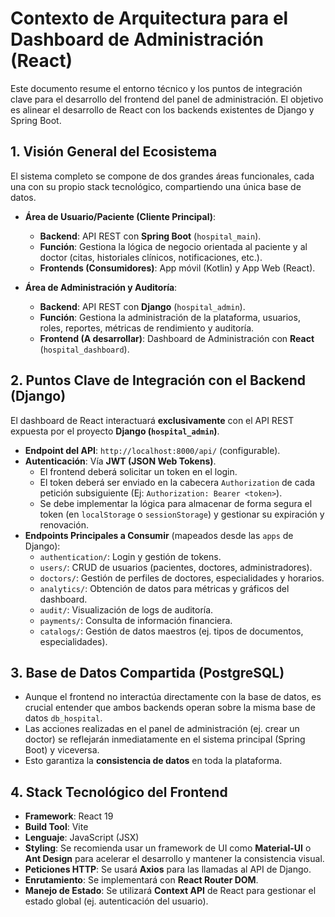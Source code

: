 # Contexto de Arquitectura para el Dashboard de Administración (React)

Este documento resume el entorno técnico y los puntos de integración clave para el desarrollo del frontend del panel de administración. El objetivo es alinear el desarrollo de React con los backends existentes de Django y Spring Boot.

## 1. Visión General del Ecosistema

El sistema completo se compone de dos grandes áreas funcionales, cada una con su propio stack tecnológico, compartiendo una única base de datos.

-   **Área de Usuario/Paciente (Cliente Principal)**:
    -   **Backend**: API REST con **Spring Boot** (`hospital_main`).
    -   **Función**: Gestiona la lógica de negocio orientada al paciente y al doctor (citas, historiales clínicos, notificaciones, etc.).
    -   **Frontends (Consumidores)**: App móvil (Kotlin) y App Web (React).

-   **Área de Administración y Auditoría**:
    -   **Backend**: API REST con **Django** (`hospital_admin`).
    -   **Función**: Gestiona la administración de la plataforma, usuarios, roles, reportes, métricas de rendimiento y auditoría.
    -   **Frontend (A desarrollar)**: Dashboard de Administración con **React** (`hospital_dashboard`).

## 2. Puntos Clave de Integración con el Backend (Django)

El dashboard de React interactuará **exclusivamente** con el API REST expuesta por el proyecto **Django (`hospital_admin`)**.

-   **Endpoint del API**: `http://localhost:8000/api/` (configurable).
-   **Autenticación**: Vía **JWT (JSON Web Tokens)**.
    -   El frontend deberá solicitar un token en el login.
    -   El token deberá ser enviado en la cabecera `Authorization` de cada petición subsiguiente (Ej: `Authorization: Bearer <token>`).
    -   Se debe implementar la lógica para almacenar de forma segura el token (en `localStorage` o `sessionStorage`) y gestionar su expiración y renovación.
-   **Endpoints Principales a Consumir** (mapeados desde las `apps` de Django):
    -   `authentication/`: Login y gestión de tokens.
    -   `users/`: CRUD de usuarios (pacientes, doctores, administradores).
    -   `doctors/`: Gestión de perfiles de doctores, especialidades y horarios.
    -   `analytics/`: Obtención de datos para métricas y gráficos del dashboard.
    -   `audit/`: Visualización de logs de auditoría.
    -   `payments/`: Consulta de información financiera.
    -   `catalogs/`: Gestión de datos maestros (ej. tipos de documentos, especialidades).

## 3. Base de Datos Compartida (PostgreSQL)

-   Aunque el frontend no interactúa directamente con la base de datos, es crucial entender que ambos backends operan sobre la misma base de datos `db_hospital`.
-   Las acciones realizadas en el panel de administración (ej. crear un doctor) se reflejarán inmediatamente en el sistema principal (Spring Boot) y viceversa.
-   Esto garantiza la **consistencia de datos** en toda la plataforma.

## 4. Stack Tecnológico del Frontend

-   **Framework**: React 19
-   **Build Tool**: Vite
-   **Lenguaje**: JavaScript (JSX)
-   **Styling**: Se recomienda usar un framework de UI como **Material-UI** o **Ant Design** para acelerar el desarrollo y mantener la consistencia visual.
-   **Peticiones HTTP**: Se usará **Axios** para las llamadas al API de Django.
-   **Enrutamiento**: Se implementará con **React Router DOM**.
-   **Manejo de Estado**: Se utilizará **Context API** de React para gestionar el estado global (ej. autenticación del usuario). 